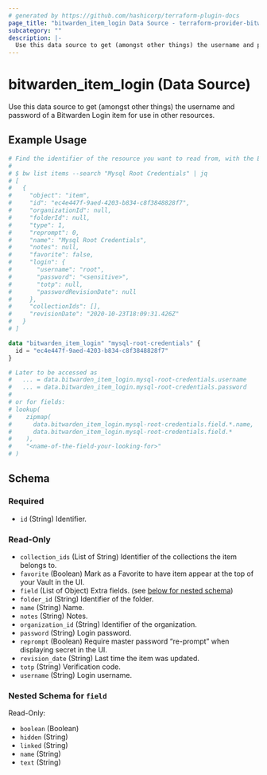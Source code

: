 ```yaml
---
# generated by https://github.com/hashicorp/terraform-plugin-docs
page_title: "bitwarden_item_login Data Source - terraform-provider-bitwarden"
subcategory: ""
description: |-
  Use this data source to get (amongst other things) the username and password of a Bitwarden Login item for use in other resources.
---
```


# bitwarden_item_login (Data Source)

Use this data source to get (amongst other things) the username and password of a Bitwarden Login item for use in other resources.

## Example Usage

```terraform
# Find the identifier of the resource you want to read from, with the Bitwarden CLI:
#
# $ bw list items --search "Mysql Root Credentials" | jq
# [
#   {
#     "object": "item",
#     "id": "ec4e447f-9aed-4203-b834-c8f3848828f7",
#     "organizationId": null,
#     "folderId": null,
#     "type": 1,
#     "reprompt": 0,
#     "name": "Mysql Root Credentials",
#     "notes": null,
#     "favorite": false,
#     "login": {
#       "username": "root",
#       "password": "<sensitive>",
#       "totp": null,
#       "passwordRevisionDate": null
#     },
#     "collectionIds": [],
#     "revisionDate": "2020-10-23T18:09:31.426Z"
#   }
# ]

data "bitwarden_item_login" "mysql-root-credentials" {
  id = "ec4e447f-9aed-4203-b834-c8f3848828f7"
}

# Later to be accessed as
#   ... = data.bitwarden_item_login.mysql-root-credentials.username
#   ... = data.bitwarden_item_login.mysql-root-credentials.password
#
# or for fields:
# lookup(
#    zipmap(
#      data.bitwarden_item_login.mysql-root-credentials.field.*.name,
#      data.bitwarden_item_login.mysql-root-credentials.field.*
#    ),
#    "<name-of-the-field-your-looking-for>"
# )
```

<!-- schema generated by tfplugindocs -->
## Schema

### Required

- `id` (String) Identifier.

### Read-Only

- `collection_ids` (List of String) Identifier of the collections the item belongs to.
- `favorite` (Boolean) Mark as a Favorite to have item appear at the top of your Vault in the UI.
- `field` (List of Object) Extra fields. (see [below for nested schema](#nestedatt--field))
- `folder_id` (String) Identifier of the folder.
- `name` (String) Name.
- `notes` (String) Notes.
- `organization_id` (String) Identifier of the organization.
- `password` (String) Login password.
- `reprompt` (Boolean) Require master password “re-prompt” when displaying secret in the UI.
- `revision_date` (String) Last time the item was updated.
- `totp` (String) Verification code.
- `username` (String) Login username.

<a id="nestedatt--field"></a>
### Nested Schema for `field`

Read-Only:

- `boolean` (Boolean)
- `hidden` (String)
- `linked` (String)
- `name` (String)
- `text` (String)


